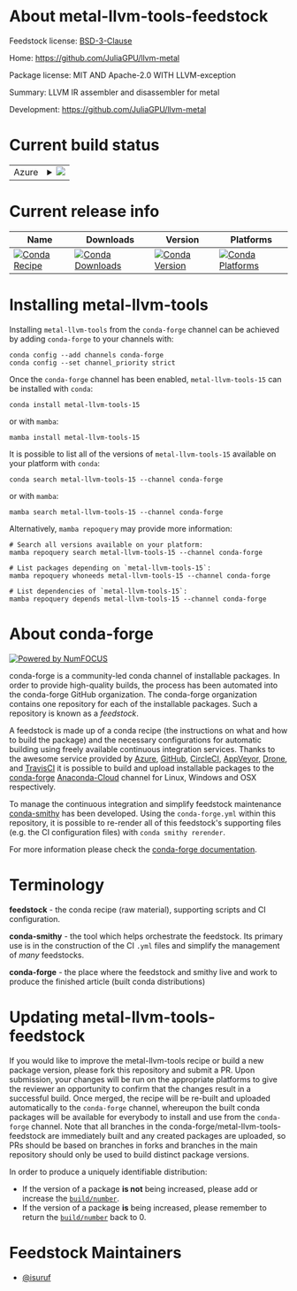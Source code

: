 About metal-llvm-tools-feedstock
================================

Feedstock license: [BSD-3-Clause](https://github.com/conda-forge/metal-llvm-tools-feedstock/blob/main/LICENSE.txt)

Home: https://github.com/JuliaGPU/llvm-metal

Package license: MIT AND Apache-2.0 WITH LLVM-exception

Summary: LLVM IR assembler and disassembler for metal

Development: https://github.com/JuliaGPU/llvm-metal

Current build status
====================


<table>
    
  <tr>
    <td>Azure</td>
    <td>
      <details>
        <summary>
          <a href="https://dev.azure.com/conda-forge/feedstock-builds/_build/latest?definitionId=19635&branchName=main">
            <img src="https://dev.azure.com/conda-forge/feedstock-builds/_apis/build/status/metal-llvm-tools-feedstock?branchName=main">
          </a>
        </summary>
        <table>
          <thead><tr><th>Variant</th><th>Status</th></tr></thead>
          <tbody><tr>
              <td>linux_64</td>
              <td>
                <a href="https://dev.azure.com/conda-forge/feedstock-builds/_build/latest?definitionId=19635&branchName=main">
                  <img src="https://dev.azure.com/conda-forge/feedstock-builds/_apis/build/status/metal-llvm-tools-feedstock?branchName=main&jobName=linux&configuration=linux%20linux_64_" alt="variant">
                </a>
              </td>
            </tr><tr>
              <td>linux_aarch64</td>
              <td>
                <a href="https://dev.azure.com/conda-forge/feedstock-builds/_build/latest?definitionId=19635&branchName=main">
                  <img src="https://dev.azure.com/conda-forge/feedstock-builds/_apis/build/status/metal-llvm-tools-feedstock?branchName=main&jobName=linux&configuration=linux%20linux_aarch64_" alt="variant">
                </a>
              </td>
            </tr><tr>
              <td>linux_ppc64le</td>
              <td>
                <a href="https://dev.azure.com/conda-forge/feedstock-builds/_build/latest?definitionId=19635&branchName=main">
                  <img src="https://dev.azure.com/conda-forge/feedstock-builds/_apis/build/status/metal-llvm-tools-feedstock?branchName=main&jobName=linux&configuration=linux%20linux_ppc64le_" alt="variant">
                </a>
              </td>
            </tr><tr>
              <td>osx_64</td>
              <td>
                <a href="https://dev.azure.com/conda-forge/feedstock-builds/_build/latest?definitionId=19635&branchName=main">
                  <img src="https://dev.azure.com/conda-forge/feedstock-builds/_apis/build/status/metal-llvm-tools-feedstock?branchName=main&jobName=osx&configuration=osx%20osx_64_" alt="variant">
                </a>
              </td>
            </tr><tr>
              <td>osx_arm64</td>
              <td>
                <a href="https://dev.azure.com/conda-forge/feedstock-builds/_build/latest?definitionId=19635&branchName=main">
                  <img src="https://dev.azure.com/conda-forge/feedstock-builds/_apis/build/status/metal-llvm-tools-feedstock?branchName=main&jobName=osx&configuration=osx%20osx_arm64_" alt="variant">
                </a>
              </td>
            </tr>
          </tbody>
        </table>
      </details>
    </td>
  </tr>
</table>

Current release info
====================

| Name | Downloads | Version | Platforms |
| --- | --- | --- | --- |
| [![Conda Recipe](https://img.shields.io/badge/recipe-metal--llvm--tools--15-green.svg)](https://anaconda.org/conda-forge/metal-llvm-tools-15) | [![Conda Downloads](https://img.shields.io/conda/dn/conda-forge/metal-llvm-tools-15.svg)](https://anaconda.org/conda-forge/metal-llvm-tools-15) | [![Conda Version](https://img.shields.io/conda/vn/conda-forge/metal-llvm-tools-15.svg)](https://anaconda.org/conda-forge/metal-llvm-tools-15) | [![Conda Platforms](https://img.shields.io/conda/pn/conda-forge/metal-llvm-tools-15.svg)](https://anaconda.org/conda-forge/metal-llvm-tools-15) |

Installing metal-llvm-tools
===========================

Installing `metal-llvm-tools` from the `conda-forge` channel can be achieved by adding `conda-forge` to your channels with:

```
conda config --add channels conda-forge
conda config --set channel_priority strict
```

Once the `conda-forge` channel has been enabled, `metal-llvm-tools-15` can be installed with `conda`:

```
conda install metal-llvm-tools-15
```

or with `mamba`:

```
mamba install metal-llvm-tools-15
```

It is possible to list all of the versions of `metal-llvm-tools-15` available on your platform with `conda`:

```
conda search metal-llvm-tools-15 --channel conda-forge
```

or with `mamba`:

```
mamba search metal-llvm-tools-15 --channel conda-forge
```

Alternatively, `mamba repoquery` may provide more information:

```
# Search all versions available on your platform:
mamba repoquery search metal-llvm-tools-15 --channel conda-forge

# List packages depending on `metal-llvm-tools-15`:
mamba repoquery whoneeds metal-llvm-tools-15 --channel conda-forge

# List dependencies of `metal-llvm-tools-15`:
mamba repoquery depends metal-llvm-tools-15 --channel conda-forge
```


About conda-forge
=================

[![Powered by
NumFOCUS](https://img.shields.io/badge/powered%20by-NumFOCUS-orange.svg?style=flat&colorA=E1523D&colorB=007D8A)](https://numfocus.org)

conda-forge is a community-led conda channel of installable packages.
In order to provide high-quality builds, the process has been automated into the
conda-forge GitHub organization. The conda-forge organization contains one repository
for each of the installable packages. Such a repository is known as a *feedstock*.

A feedstock is made up of a conda recipe (the instructions on what and how to build
the package) and the necessary configurations for automatic building using freely
available continuous integration services. Thanks to the awesome service provided by
[Azure](https://azure.microsoft.com/en-us/services/devops/), [GitHub](https://github.com/),
[CircleCI](https://circleci.com/), [AppVeyor](https://www.appveyor.com/),
[Drone](https://cloud.drone.io/welcome), and [TravisCI](https://travis-ci.com/)
it is possible to build and upload installable packages to the
[conda-forge](https://anaconda.org/conda-forge) [Anaconda-Cloud](https://anaconda.org/)
channel for Linux, Windows and OSX respectively.

To manage the continuous integration and simplify feedstock maintenance
[conda-smithy](https://github.com/conda-forge/conda-smithy) has been developed.
Using the ``conda-forge.yml`` within this repository, it is possible to re-render all of
this feedstock's supporting files (e.g. the CI configuration files) with ``conda smithy rerender``.

For more information please check the [conda-forge documentation](https://conda-forge.org/docs/).

Terminology
===========

**feedstock** - the conda recipe (raw material), supporting scripts and CI configuration.

**conda-smithy** - the tool which helps orchestrate the feedstock.
                   Its primary use is in the construction of the CI ``.yml`` files
                   and simplify the management of *many* feedstocks.

**conda-forge** - the place where the feedstock and smithy live and work to
                  produce the finished article (built conda distributions)


Updating metal-llvm-tools-feedstock
===================================

If you would like to improve the metal-llvm-tools recipe or build a new
package version, please fork this repository and submit a PR. Upon submission,
your changes will be run on the appropriate platforms to give the reviewer an
opportunity to confirm that the changes result in a successful build. Once
merged, the recipe will be re-built and uploaded automatically to the
`conda-forge` channel, whereupon the built conda packages will be available for
everybody to install and use from the `conda-forge` channel.
Note that all branches in the conda-forge/metal-llvm-tools-feedstock are
immediately built and any created packages are uploaded, so PRs should be based
on branches in forks and branches in the main repository should only be used to
build distinct package versions.

In order to produce a uniquely identifiable distribution:
 * If the version of a package **is not** being increased, please add or increase
   the [``build/number``](https://docs.conda.io/projects/conda-build/en/latest/resources/define-metadata.html#build-number-and-string).
 * If the version of a package **is** being increased, please remember to return
   the [``build/number``](https://docs.conda.io/projects/conda-build/en/latest/resources/define-metadata.html#build-number-and-string)
   back to 0.

Feedstock Maintainers
=====================

* [@isuruf](https://github.com/isuruf/)

